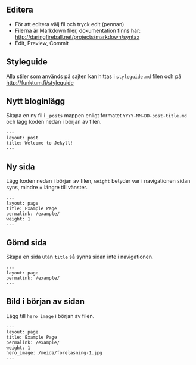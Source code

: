 ## Editera
- För att editera välj fil och tryck edit (pennan)
- Filerna är Markdown filer, dokumentation finns här: http://daringfireball.net/projects/markdown/syntax
- Edit, Preview, Commit

## Styleguide

Alla stiler som används på sajten kan hittas i `styleguide.md` filen och på http://funktum.fi/styleguide

## Nytt bloginlägg

Skapa en ny fil i `_posts` mappen enligt formatet `YYYY-MM-DD-post-title.md` och lägg koden nedan i början av filen.

    ---
    layout: post
    title: Welcome to Jekyll!
    ---

## Ny sida

Lägg koden nedan i början av filen, `weight` betyder var i navigationen sidan syns, mindre = längre till vänster.

    ---
    layout: page
    title: Example Page
    permalink: /example/
    weight: 1
    ---

## Gömd sida

Skapa en sida utan `title` så synns sidan inte i navigationen.

    ---
    layout: page
    permalink: /example/
    ---

## Bild i början av sidan

Lägg till `hero_image` i början av filen.

    ---
    layout: page
    title: Example Page
    permalink: /example/
    weight: 1
    hero_image: /meida/forelasning-1.jpg
    ---